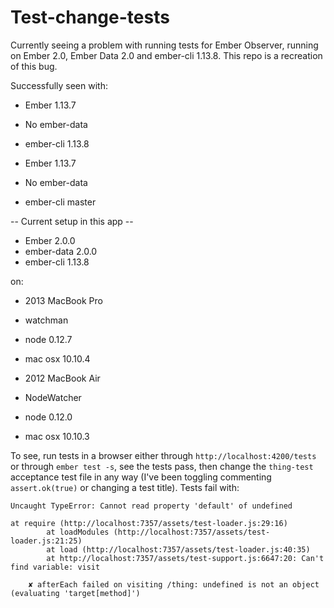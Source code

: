 # Test-change-tests

Currently seeing a problem with running tests for Ember Observer, running on Ember 2.0, Ember Data 2.0 and ember-cli 1.13.8. This repo is a recreation of this bug.

Successfully seen with:

- Ember 1.13.7
- No ember-data
- ember-cli 1.13.8


- Ember 1.13.7
- No ember-data
- ember-cli master

-- Current setup in this app --

- Ember 2.0.0
- ember-data 2.0.0
- ember-cli 1.13.8

on: 

- 2013 MacBook Pro
- watchman
- node 0.12.7
- mac osx 10.10.4


- 2012 MacBook Air
- NodeWatcher
- node 0.12.0
- mac osx 10.10.3

To see, run tests in a browser either through `http://localhost:4200/tests` or through `ember test -s`, see the tests pass, then change the `thing-test` acceptance test file in any way (I've been toggling commenting `assert.ok(true)` or changing a test title). Tests fail with:

```
Uncaught TypeError: Cannot read property 'default' of undefined

at require (http://localhost:7357/assets/test-loader.js:29:16)
    	at loadModules (http://localhost:7357/assets/test-loader.js:21:25)
    	at load (http://localhost:7357/assets/test-loader.js:40:35)
    	at http://localhost:7357/assets/test-support.js:6647:20: Can't find variable: visit

    ✘ afterEach failed on visiting /thing: undefined is not an object (evaluating 'target[method]')
```
